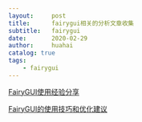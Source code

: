 ```yaml
---
layout:     post
title:      fairygui相关的分析文章收集
subtitle:   fairygui
date:       2020-02-29
author:     huahai
catalog: true
tags:
    - fairygui
---
```






[FairyGUI使用经验分享](https://blog.uwa4d.com/archives/TechSharing_134.html)

[FairyGUI的使用技巧和优化建议](https://blog.uwa4d.com/archives/USparkle_FairyguI.html)

